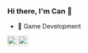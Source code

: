 ### Hi there, I'm Can 👋

<!--
**cancaglar/cancaglar** is a ✨ _special_ ✨ repository because its `README.md` (this file) appears on your GitHub profile.-->


- 🌱 Game Development


<a href="https://www.linkedin.com/in/can-caglar-kirici-3334781a9/"><img align="left" alt="linkedin" width="22px" src="https://cdn.jsdelivr.net/npm/simple-icons@v3/icons/linkedin.svg" /></a>

<a href="https://www.instagram.com/cancaglar10/"><img align="left" alt="instagram" width="22px" src="https://cdn.jsdelivr.net/npm/simple-icons@v3/icons/instagram.svg" /></a>
